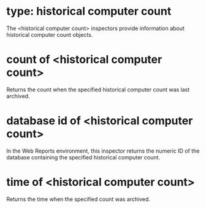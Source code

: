 # type: historical computer count

The &lt;historical computer count&gt; inspectors provide information about historical computer count objects.

# count of &lt;historical computer count&gt;

Returns the count when the specified historical computer count was last archived.

# database id of &lt;historical computer count&gt;

In the Web Reports environment, this inspector returns the numeric ID of the database containing the specified historical computer count.

# time of &lt;historical computer count&gt;

Returns the time when the specified count was archived.
